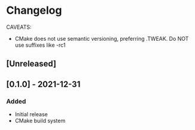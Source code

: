 # Changelog

CAVEATS:
- CMake does not use semantic versioning, preferring .TWEAK. Do NOT use
  suffixes like -rc1
## [Unreleased]

## [0.1.0] - 2021-12-31
### Added
- Initial release
- CMake build system
